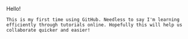 Hello! 

 	This is my first time using GitHub. Needless to say I'm learning efficiently through tutorials online. Hopefully this will help us collaborate quicker and easier!